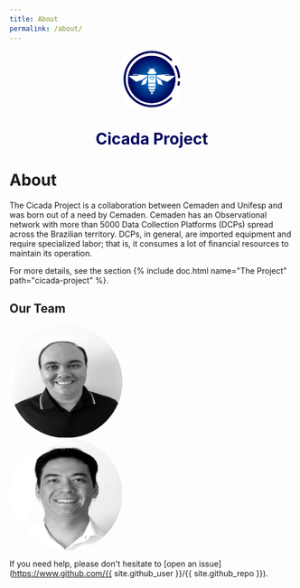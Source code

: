 ```yaml
---
title: About
permalink: /about/
---
```


<p align="center">
	<img src="../assets/img/logo/CemadenLogColor.png" align="center" height="100" width="100">
</p>

<h1 align="center" style="color:#00055B;">Cicada Project</h1>

# About

The Cicada Project is a collaboration between Cemaden and Unifesp and was born out of a need by Cemaden. Cemaden has an Observational network with more than 5000 Data Collection Platforms (DCPs) spread across the Brazilian territory. DCPs, in general, are imported equipment and require specialized labor; that is, it consumes a lot of financial resources to maintain its operation.

For more details, see the section {% include doc.html name="The Project" path="cicada-project" %}.


## Our Team


<div class="container-fluid mx-sm-5">
	<div class="row">
		<div class="col-12 col-sm-4 order-sm-2">
			<img src="../assets/img/Andre.png" align="center" style="width: 200px; height: 200px; border-radius:50%">
		</div>
		<div class="col-12 col-sm-4 order-sm-2">
			<img src="../assets/img/Rogerio.png" align="center" style="width: 200px; height: 200px; border-radius:50%">
		</div>
		<div class="col-12 col-sm-4 order-sm-2">
		</div>
	</div>
</div>






If you need help, please don't hesitate to [open an issue](https://www.github.com/{{ site.github_user }}/{{ site.github_repo }}).

